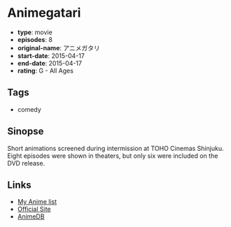 # Animegatari

-   **type**: movie
-   **episodes**: 8
-   **original-name**: アニメガタリ
-   **start-date**: 2015-04-17
-   **end-date**: 2015-04-17
-   **rating**: G - All Ages

## Tags

-   comedy

## Sinopse

Short animations screened during intermission at TOHO Cinemas Shinjuku. Eight episodes were shown in theaters, but only six were included on the DVD release.

## Links

-   [My Anime list](https://myanimelist.net/anime/30617/Animegatari)
-   [Official Site](https://www.tohotheater.jp/animegatari/)
-   [AnimeDB](http://anidb.info/perl-bin/animedb.pl?show=anime&aid=11195)
